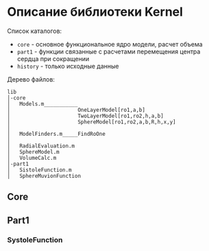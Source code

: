 # Описание библиотеки Kernel
Список каталогов:
- `core` - основное функциональное ядро модели, расчет объема
- `part1` - функции связанные с расчетами перемещения центра сердца при сокращении
- `history` - только исходные данные

Дерево файлов:
```
lib
│-core
│   Models.m___________
│                      OneLayerModel[ro1,a,b]
│                      TwoLayerModel[ro1,ro2,h,a,b]
│                      SphereModel[ro1,ro2,a,b,R,h,x,y]
│
│   ModelFinders.m_____FindRoOne
│                       
│   RadialEvaluation.m
│   SphereModel.m
│   VolumeCalc.m
│-part1
│   SistoleFunction.m
│   SphereMuvionFunction
```

## Core

## Part1
### SystoleFunction



